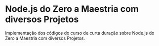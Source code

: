 # Node.js do Zero a Maestria com diversos Projetos

Implementação dos códigos do curso de curta duração sobre Node.js do Zero a Maestria com diversos Projetos.